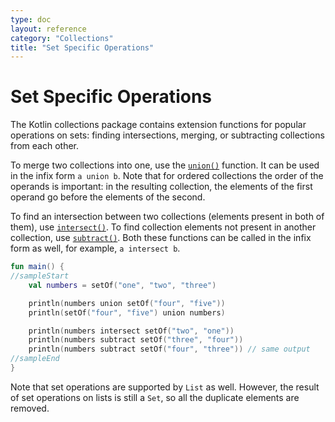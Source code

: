 ```yaml
---
type: doc
layout: reference
category: "Collections"
title: "Set Specific Operations"
---
```


# Set Specific Operations

The Kotlin collections package contains extension functions for popular operations on sets: finding intersections, merging, or subtracting collections from each other.

To merge two collections into one, use the [`union()`](https://kotlinlang.org/api/latest/jvm/stdlib/kotlin.collections/union.html) function. It can be used in the infix form `a union b`.
Note that for ordered collections the order of the operands is important: in the resulting collection, the elements of the first operand go before the elements of the second.

To find an intersection between two collections (elements present in both of them), use [`intersect()`](https://kotlinlang.org/api/latest/jvm/stdlib/kotlin.collections/intersect.html).
To find collection elements not present in another collection, use [`subtract()`](https://kotlinlang.org/api/latest/jvm/stdlib/kotlin.collections/subtract.html).
Both these functions can be called in the infix form as well, for example, `a intersect b`.



```kotlin
fun main() {
//sampleStart
    val numbers = setOf("one", "two", "three")

    println(numbers union setOf("four", "five"))
    println(setOf("four", "five") union numbers)

    println(numbers intersect setOf("two", "one"))
    println(numbers subtract setOf("three", "four"))
    println(numbers subtract setOf("four", "three")) // same output
//sampleEnd
}
```
</div>

Note that set operations are supported by `List` as well.
However, the result of set operations on lists is still a `Set`, so all the duplicate elements are removed.
